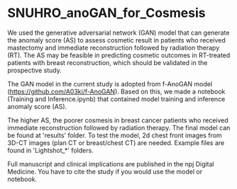 # SNUHRO_anoGAN_for_Cosmesis

We used the generative adversarial network (GAN) model that can generate the anomaly score (AS) to assess cosmetic result in patients who received mastectomy and immediate reconstruction followed by radiation therapy (RT). The AS may be feasible in predicting cosmetic outcomes in RT-treated patients with breast reconstruction, which should be validated in the prospective study.

The GAN model in the current study is adopted from f-AnoGAN model (https://github.com/A03ki/f-AnoGAN).
Based on this, we made a notebook (Training and Inference.ipynb) that contained model training and inference anomaly score (AS).

The higher AS, the poorer cosmesis in breast cancer patients who received immediate reconstruction followed by radiation therapy.
The final model can be found at 'results' folder. 
To test the model, 2d chest front images from 3D-CT images (plan CT or breast/chest CT) are needed. 
Example files are found in 'Lightshot_*' folders.


Full manuscript and clinical implications are published in the npj Digital Medicine.
You have to cite the study if you would use the model or notebook.

